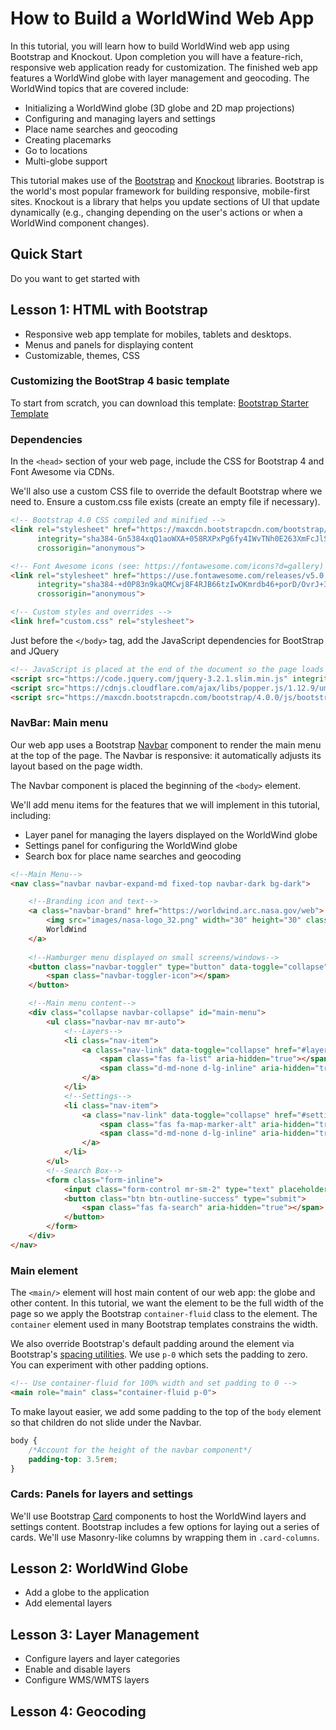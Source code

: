 # How to Build a WorldWind Web App

In this tutorial, you will learn how to build WorldWind web app using Bootstrap and Knockout. Upon completion 
you will have a feature-rich, responsive web application ready for customization. The finished web app features a 
WorldWind globe with layer management and geocoding. The WorldWind topics that are covered include:

- Initializing a WorldWind globe (3D globe and 2D map projections)
- Configuring and managing layers and settings
- Place name searches and geocoding
- Creating placemarks
- Go to locations
- Multi-globe support

This tutorial makes use of the [Bootstrap](https://getbootstrap.com/docs/4.0/getting-started/introduction/) and [Knockout](http://knockoutjs.com/index.html) libraries. 
Bootstrap is the world's most popular framework for building responsive, mobile-first sites. 
Knockout is a library that helps you update sections of UI that update dynamically 
(e.g., changing depending on the user's actions or when a WorldWind component changes).

## Quick Start

Do you want to get started with 

## Lesson 1: HTML with Bootstrap
- Responsive web app template for mobiles, tablets and desktops.
- Menus and panels for displaying content
- Customizable, themes, CSS

### Customizing the BootStrap 4 basic template
To start from scratch, you can download this template: [Bootstrap Starter Template](https://getbootstrap.com/docs/4.0/examples/starter-template/)


### Dependencies 

In the `<head>` section of your web page, include the CSS for Bootstrap 4 and Font Awesome via CDNs.

We'll also use a custom CSS file to override the default Bootstrap where we need to. Ensure a 
custom.css file exists (create an empty file if necessary).

```html
<!-- Bootstrap 4.0 CSS compiled and minified -->
<link rel="stylesheet" href="https://maxcdn.bootstrapcdn.com/bootstrap/4.0.0/css/bootstrap.min.css"
      integrity="sha384-Gn5384xqQ1aoWXA+058RXPxPg6fy4IWvTNh0E263XmFcJlSAwiGgFAW/dAiS6JXm" 
      crossorigin="anonymous">

<!-- Font Awesome icons (see: https://fontawesome.com/icons?d=gallery) -->
<link rel="stylesheet" href="https://use.fontawesome.com/releases/v5.0.10/css/all.css" 
      integrity="sha384-+d0P83n9kaQMCwj8F4RJB66tzIwOKmrdb46+porD/OvrJ+37WqIM7UoBtwHO6Nlg" 
      crossorigin="anonymous">

<!-- Custom styles and overrides -->
<link href="custom.css" rel="stylesheet">
```

Just before the `</body>` tag, add the JavaScript dependencies for BootStrap and JQuery

```html
<!-- JavaScript is placed at the end of the document so the page loads faster -->
<script src="https://code.jquery.com/jquery-3.2.1.slim.min.js" integrity="sha384-KJ3o2DKtIkvYIK3UENzmM7KCkRr/rE9/Qpg6aAZGJwFDMVNA/GpGFF93hXpG5KkN" crossorigin="anonymous"></script>
<script src="https://cdnjs.cloudflare.com/ajax/libs/popper.js/1.12.9/umd/popper.min.js" integrity="sha384-ApNbgh9B+Y1QKtv3Rn7W3mgPxhU9K/ScQsAP7hUibX39j7fakFPskvXusvfa0b4Q" crossorigin="anonymous"></script>
<script src="https://maxcdn.bootstrapcdn.com/bootstrap/4.0.0/js/bootstrap.min.js" integrity="sha384-JZR6Spejh4U02d8jOt6vLEHfe/JQGiRRSQQxSfFWpi1MquVdAyjUar5+76PVCmYl" crossorigin="anonymous"></script>    
```

### NavBar: Main menu

Our web app uses a Bootstrap [Navbar](https://getbootstrap.com/docs/4.0/components/navbar/) 
component to render the main menu at the top of the page. The Navbar is responsive: 
it automatically adjusts its layout based on the page width.

The Navbar component is placed the beginning of the `<body>` element.

We'll add menu items for the features that we will implement in this tutorial, including:

- Layer panel for managing the layers displayed on the WorldWind globe
- Settings panel for configuring the WorldWind globe
- Search box for place name searches and geocoding

```html
<!--Main Menu--> 
<nav class="navbar navbar-expand-md fixed-top navbar-dark bg-dark">

    <!--Branding icon and text-->
    <a class="navbar-brand" href="https://worldwind.arc.nasa.gov/web">
        <img src="images/nasa-logo_32.png" width="30" height="30" class="d-inline-block align-top" alt="">
        WorldWind
    </a>
    
    <!--Hamburger menu displayed on small screens/windows-->
    <button class="navbar-toggler" type="button" data-toggle="collapse" data-target="#main-menu" aria-controls="main-menu" aria-expanded="false" aria-label="Toggle navigation">
        <span class="navbar-toggler-icon"></span>
    </button>

    <!--Main menu content-->
    <div class="collapse navbar-collapse" id="main-menu">
        <ul class="navbar-nav mr-auto">
            <!--Layers-->
            <li class="nav-item">
                <a class="nav-link" data-toggle="collapse" href="#layers" role="button">
                    <span class="fas fa-list" aria-hidden="true"></span>
                    <span class="d-md-none d-lg-inline" aria-hidden="true">Layers</span>
                </a>
            </li>
            <!--Settings-->
            <li class="nav-item">
                <a class="nav-link" data-toggle="collapse" href="#settings" role="button">
                    <span class="fas fa-map-marker-alt" aria-hidden="true"></span>
                    <span class="d-md-none d-lg-inline" aria-hidden="true">Markers</span>
                </a>
            </li>
        </ul>
        <!--Search Box-->
        <form class="form-inline">
            <input class="form-control mr-sm-2" type="text" placeholder="Search" aria-label="Search">
            <button class="btn btn-outline-success" type="submit">
                <span class="fas fa-search" aria-hidden="true"></span>
            </button>
        </form>
    </div>
</nav>
```

### Main element

The `<main/>` element will host main content of our web app: the globe and other content. In this tutorial, 
we want the element to be the full width of the page so we apply the Bootstrap `container-fluid`
class to the element. The `container` element used in many Bootstrap templates constrains the width.

We also override Bootstrap's default padding around the element via Bootstrap's [spacing utilities](https://getbootstrap.com/docs/4.0/utilities/spacing/). 
We use `p-0` which sets the padding to zero. You can experiment with other padding options.

```html
<!-- Use container-fluid for 100% width and set padding to 0 -->
<main role="main" class="container-fluid p-0">
```

To make layout easier, we add some padding to the top of the `body` element so that children do not slide 
under the Navbar.

```css
body {
    /*Account for the height of the navbar component*/
    padding-top: 3.5rem;
}
```


### Cards: Panels for layers and settings

We'll use Bootstrap [Card](https://getbootstrap.com/docs/4.0/components/card/) components 
to host the WorldWind layers and settings content. Bootstrap includes a few options for 
laying out a series of cards. We'll use Masonry-like columns by wrapping them in `.card-columns`.




## Lesson 2: WorldWind Globe 
- Add a globe to the application
- Add elemental layers

## Lesson 3: Layer Management
- Configure layers and layer categories
- Enable and disable layers
- Configure WMS/WMTS layers

## Lesson 4: Geocoding